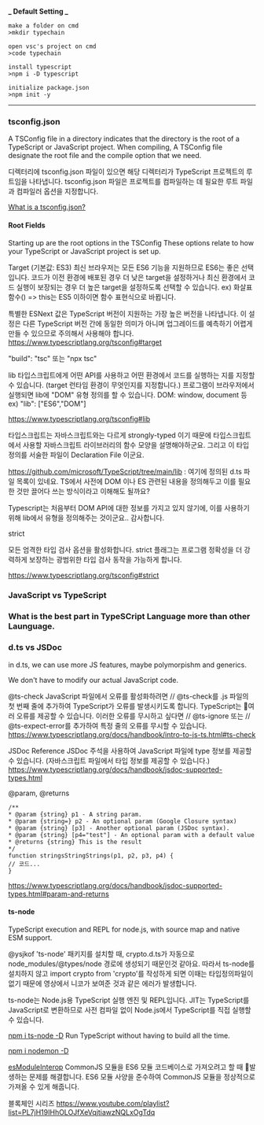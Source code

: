 **_ Default Setting _**

```
make a folder on cmd
>mkdir typechain

open vsc's project on cmd
>code typechain

install typescript
>npm i -D typescript

initialize package.json
>npm init -y

```

---

### tsconfig.json

A TSConfig file in a directory indicates that the directory is the root of a TypeScript or JavaScript project. When compiling, A TSConfig file designate the root file and the compile option that we need.

디렉터리에 tsconfig.json 파일이 있으면 해당 디렉터리가 TypeScript 프로젝트의 루트임을 나타냅니다. tsconfig.json 파일은 프로젝트를 컴파일하는 데 필요한 루트 파일과 컴파일러 옵션을 지정합니다.

[What is a tsconfig.json?](https://www.typescriptlang.org/docs/handbook/tsconfig-json.html#handbook-content)

#### Root Fields

Starting up are the root options in the TSConfig
These options relate to how your TypeScript or JavaScript project is set up.

Target (기본값: ES3)
최신 브라우저는 모든 ES6 기능을 지원하므로 ES6는 좋은 선택입니다. 코드가 이전 환경에 배포된 경우 더 낮은 target을 설정하거나 최신 환경에서 코드 실행이 보장되는 경우 더 높은 target을 설정하도록 선택할 수 있습니다.
ex) 화살표 함수() => this는 ES5 이하이면 함수 표현식으로 바뀝니다.

특별한 ESNext 값은 TypeScript 버전이 지원하는 가장 높은 버전을 나타냅니다. 이 설정은 다른 TypeScript 버전 간에 동일한 의미가 아니며 업그레이드를 예측하기 어렵게 만들 수 있으므로 주의해서 사용해야 합니다.
https://www.typescriptlang.org/tsconfig#target

"build": "tsc" 또는 "npx tsc"

lib
타입스크립트에게 어떤 API를 사용하고 어떤 환경에서 코드를 실행하는 지를 지정할 수 있습니다.
(target 런타임 환경이 무엇인지를 지정합니다.)
프로그램이 브라우저에서 실행되면 lib에 "DOM" 유형 정의를 할 수 있습니다.
DOM: window, document 등
ex) "lib": ["ES6","DOM"]

https://www.typescriptlang.org/tsconfig#lib

타입스크립트는 자바스크립트와는 다르게 strongly-typed 이기 때문에 타입스크립트에서 사용할 자바스크립트 라이브러리의 함수 모양을 설명해야하군요. 그리고 이 타입 정의를 서술한 파일이 Declaration File 이군요.

https://github.com/microsoft/TypeScript/tree/main/lib : 여기에 정의된 d.ts 파일 목록이 있네요. TS에서 사전에 DOM 이나 ES 관련된 내용을 정의해두고 이를 필요한 것만 끌어다 쓰는 방식이라고 이해해도 될까요?

Typescript는 처음부터 DOM API에 대한 정보를 가지고 있지 않기에, 이를 사용하기 위해 lib에서 유형을 정의해주는 것이군요.. 감사합니다.

strict

모든 엄격한 타입 검사 옵션을 활성화합니다.
strict 플래그는 프로그램 정확성을 더 강력하게 보장하는 광범위한 타입 검사 동작을 가능하게 합니다.

https://www.typescriptlang.org/tsconfig#strict

### JavaScript vs TypeScript

### What is the best part in TypeSCript Language more than other Launguage.

### d.ts vs JSDoc

in d.ts, we can use more JS features, maybe polymorpishm and generics.

We don't have to modify our actual JavaScript code.

@ts-check
JavaScript 파일에서 오류를 활성화하려면 // @ts-check를 .js 파일의 첫 번째 줄에 추가하여 TypeScript가 오류를 발생시키도록 합니다. TypeScript는 여러 오류를 제공할 수 있습니다.
이러한 오류를 무시하고 싶다면 // @ts-ignore 또는 // @ts-expect-error를 추가하여 특정 줄의 오류를 무시할 수 있습니다.
https://www.typescriptlang.org/docs/handbook/intro-to-js-ts.html#ts-check

JSDoc Reference
JSDoc 주석을 사용하여 JavaScript 파일에 type 정보를 제공할 수 있습니다. (자바스크립트 파일에서 타입 정보를 제공할 수 있습니다.)
https://www.typescriptlang.org/docs/handbook/jsdoc-supported-types.html

@param, @returns

```
/**
* @param {string} p1 - A string param.
* @param {string=} p2 - An optional param (Google Closure syntax)
* @param {string} [p3] - Another optional param (JSDoc syntax).
* @param {string} [p4="test"] - An optional param with a default value
* @returns {string} This is the result
*/
function stringsStringStrings(p1, p2, p3, p4) {
// 코드...
}
```

https://www.typescriptlang.org/docs/handbook/jsdoc-supported-types.html#param-and-returns

#### ts-node

TypeScript execution and REPL for node.js, with source map and native ESM support.

@ysjkof 'ts-node' 패키지를 설치할 때, crypto.d.ts가 자동으로 node_modules/@types/node 경로에 생성되기 때문인것 같아요. 따라서 ts-node를 설치하지 않고 import crypto from 'crypto'를 작성하게 되면 이때는 타입정의파일이 없기 때문에 영상에서 니코가 보여준 것과 같은 에러가 발생합니다.

ts-node는 Node.js용 TypeScript 실행 엔진 및 REPL입니다. JIT는 TypeScript를 JavaScript로 변환하므로 사전 컴파일 없이 Node.js에서 TypeScript를 직접 실행할 수 있습니다.

[npm i ts-node -D](https://www.npmjs.com/package/ts-node)
Run TypeScript without having to build all the time.

[npm i nodemon -D](https://www.npmjs.com/package/nodemon)

[esModuleInterop](https://www.typescriptlang.org/tsconfig/#esModuleInterop)
CommonJS 모듈을 ES6 모듈 코드베이스로 가져오려고 할 때 발생하는 문제를 해결합니다. ES6 모듈 사양을 준수하여 CommonJS 모듈을 정상적으로 가져올 수 있게 해줍니다.

블록체인 시리즈
https://www.youtube.com/playlist?list=PL7jH19IHhOLOJfXeVqjtiawzNQLxOgTdq
